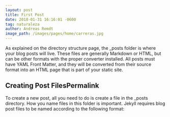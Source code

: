 ```yaml
---
layout: post
title: First Post
date: 2018-01-31 16:16:01 -0600
tag: naturaleza
author: Andreas Remdt
image_path: /images/pages/home/carreras.jpg
---
```


As explained on the directory structure page, the _posts folder is where your blog posts will live. These files are generally Markdown or HTML, but can be other formats with the proper converter installed. All posts must have YAML Front Matter, and they will be converted from their source format into an HTML page that is part of your static site.

## Creating Post FilesPermalink
To create a new post, all you need to do is create a file in the _posts directory. How you name files in this folder is important. Jekyll requires blog post files to be named according to the following format: